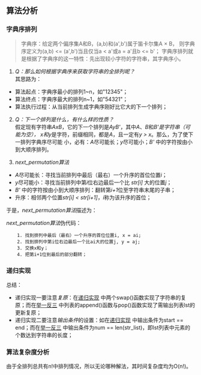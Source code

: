 ## 算法分析 ##

### 字典序排列 ###

> 字典序：给定两个偏序集A和B，(a,b)和(a',b')属于笛卡尔集A × B，
> 则字典序定义为(a,b) <= (a',b')当且仅当a < a'或a = a'且b <= b'；
> 字典序排列就是根据了字典序的这一特性：先出现较小字符的字符串，其字典序小。

1. *Q：那么如何根据字典序来获取字符串的全排列呢？*  
其思路为：
- 算法起点：字典序最小的排列1~n，如"12345"；
- 算法终点：字典序最大的排列n~1，如"54321"；
- 算法执行过程：从当前排列生成字典序刚好比它大的下一个排列；

2. *Q：下一个排列是什么，有什么样的性质？*  
假定现有字符串*AxB*，它的下一个排列是*AyB'*，其中*A*、*B*和*B'*是字符串（可能为空），
*x*和*y*是字符，前缀相同，都是*A*，且一定有*y > x*。那么，为了使下一排列字典序尽可能
小，必有：*A*尽可能长；*y*尽可能小；*B'* 中的字符按由小到大顺序排列。

3. *next_permutation算法*  
- *A*尽可能长：寻找当前排列中最后（最右）一个升序的首位位置*i*；
- *y*尽可能小：寻找当前排列中第*i*位右边最后一个比 *str[i]* 大的位置*j*；
- *B'* 中的字符按由小到大顺序排列：翻转第*i+1*位至字符串末尾的子串；
- 升序：相邻两个位置*str[i] < str[i+1]*，*i*称为该升序的首位；

于是，*next_permutation算法*描述为：

*next_permutation算法*伪代码：
```
    1. 找到排列中最后（最右）一个升序的首位位置i, x = ai;
    2. 找到排列中第i位右边最后一个比ai大的位置j, y = aj;
    3. 交换x和y；
    4. 把第i+1位到最后的部分翻转；
```

### 递归实现 ###

总结：
- 递归实现一要注意*复原*：在[递归实现](https://github.com/masterxlp/The-Method-of-Programming/blob/master/string_permutation_all/%E9%80%92%E5%BD%92%E5%AE%9E%E7%8E%B0.py)
中两个swap()函数实现了字符串的复原；而在[举一反三](https://github.com/masterxlp/The-Method-of-Programming/blob/master/string_permutation_all/%E4%B8%BE%E4%B8%80%E5%8F%8D%E4%B8%89_%E4%BB%A3%E7%A0%81.py)
中列表的append()函数与pop()函数实现了需输出列表lst的更新复原；
- 递归实现二要注意*输出条件*的设置：如在[递归实现](https://github.com/masterxlp/The-Method-of-Programming/blob/master/string_permutation_all/%E9%80%92%E5%BD%92%E5%AE%9E%E7%8E%B0.py)
中输出条件为start == end；而在[举一反三](https://github.com/masterxlp/The-Method-of-Programming/blob/master/string_permutation_all/%E4%B8%BE%E4%B8%80%E5%8F%8D%E4%B8%89_%E4%BB%A3%E7%A0%81.py)
中输出条件为num == len(str_list)，即lst列表中元素的个数达到字符串的长度；

### 算法复杂度分析 ###
由于全排列总共有n!中排列情况，所以无论哪种解法，其时间复杂度均为O(n!)。
